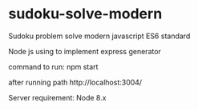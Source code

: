 # sudoku-solve-modern
Sudoku problem solve modern javascript ES6 standard

Node js using to implement express generator

command to run: npm start 

after running path
http://localhost:3004/

Server requirement: Node 8.x
